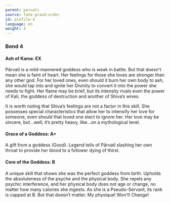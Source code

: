 ```yaml
---
parent: parvati
source: fate-grand-order
id: profile-4
language: en
weight: 4
---
```


### Bond 4

#### Ash of Kama: EX

Pārvatī is a mild-mannered goddess who is weak in battle.
But that doesn’t mean she is faint of heart.
Her feelings for those she loves are stronger than any other god.
For her loved ones, even should it burn her own body to ash, she would tap into and ignite her Divinity to convert it into the power she needs to fight.
Her flame may be brief, but its intensity rivals even the power of Kali, the goddess of destruction and another of Shiva’s wives.

It is worth noting that Shiva’s feelings are not a factor in this skill. She possesses special characteristics that allow her to intensify her love for someone, even should that loved one elect to ignore her.
Her love may be sincere, but…well, it’s pretty heavy, like…on a mythological level.

#### Grace of a Goddess: A+

A gift from a goddess (Good).
Legend tells of Pārvatī slashing her own throat to provide her blood to a follower dying of thirst.

#### Core of the Goddess: B

A unique skill that shows she was the perfect goddess from birth. Upholds the absoluteness of the psyche and the physical body. She repels any psychic interference, and her physical body does not age or change, no matter how many calories she ingests. As she is a Pseudo-Servant, its rank is capped at B. But that doesn’t matter.
My physique! Won’t! Change!
